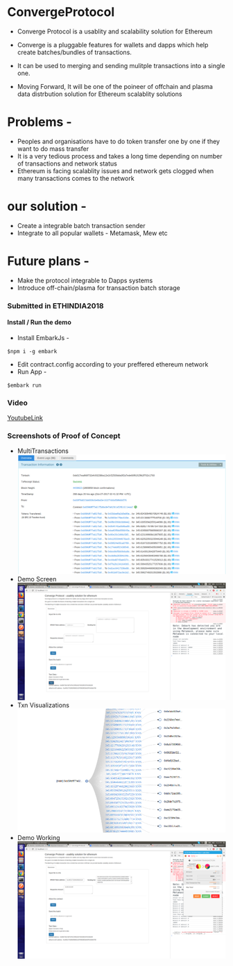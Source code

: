 # ConvergeProtocol

- Converge Protocol is a usablity and scalability solution for Ethereum

- Converge is a pluggable features for wallets and dapps which help create batches/bundles of transactions.

- It can be used to merging and sending mulitple transactions into a single one.

- Moving Forward, It will be one of the poineer of offchain and plasma data distrbution solution for Ethereum scalablity solutions

# Problems -

- Peoples and organisations have to do token transfer one by one if they want to do mass transfer
- It is a very tedious process and takes a long time depending on number of transactions and network status
- Ethereum is facing scalablity issues and network gets clogged when many transactions comes to the network

# our solution -
- Create a integrable batch transaction sender
- Integrate to all popular wallets - Metamask, Mew etc

# Future plans -
- Make the protocol integrable to Dapps systems
- Introduce off-chain/plasma for transaction batch storage


### Submitted in ETHINDIA2018

#### Install / Run the demo
  - Install EmbarkJs - 
  ```
  $npm i -g embark
  ```
  - Edit contract.config according to your preffered ethereum network
  - Run App - 
  ```
  $embark run
   ```

### Video

[YoutubeLink](https://www.youtube.com/watch?v=M_96Vgpx5c4)

### Screenshots of Proof of Concept
- MultiTransactions
![MultiTransactions](img/1.png)
- Demo Screen
![Demo Screen](img/2.png)
- Txn Visualizations
![Txn Visualizations](img/3.png)
- Demo Working
![Demo Working](img/4.png)
